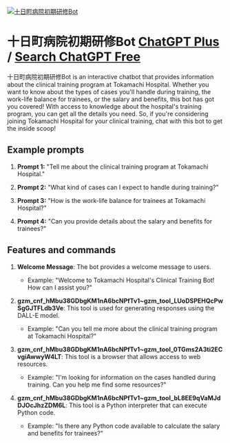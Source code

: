 
[![十日町病院初期研修Bot](https://files.oaiusercontent.com/file-rNO2xvnJezRRx7zj7Vy5Lbin?se=2123-10-17T10%3A06%3A59Z&sp=r&sv=2021-08-06&sr=b&rscc=max-age%3D31536000%2C%20immutable&rscd=attachment%3B%20filename%3D893a1f04-920d-433a-ac89-704290494fcb.png&sig=xrSNNbW6nVsuuSjilhqVeEC0RfS7caHMnLgETgGfmlI%3D)](https://chat.openai.com/g/g-PaWQiW1Wb-shi-ri-ting-bing-yuan-chu-qi-yan-xiu-bot)

# 十日町病院初期研修Bot [ChatGPT Plus](https://chat.openai.com/g/g-PaWQiW1Wb-shi-ri-ting-bing-yuan-chu-qi-yan-xiu-bot) / [Search ChatGPT Free](https://gptcall.net/index.html#/?search=%E5%8D%81%E6%97%A5%E7%94%BA%E7%97%85%E9%99%A2%E5%88%9D%E6%9C%9F%E7%A0%94%E4%BF%AEBot)

十日町病院初期研修Bot is an interactive chatbot that provides information about the clinical training program at Tokamachi Hospital. Whether you want to know about the types of cases you'll handle during training, the work-life balance for trainees, or the salary and benefits, this bot has got you covered! With access to knowledge about the hospital's training program, you can get all the details you need. So, if you're considering joining Tokamachi Hospital for your clinical training, chat with this bot to get the inside scoop!

## Example prompts

1. **Prompt 1:** "Tell me about the clinical training program at Tokamachi Hospital."

2. **Prompt 2:** "What kind of cases can I expect to handle during training?"

3. **Prompt 3:** "How is the work-life balance for trainees at Tokamachi Hospital?"

4. **Prompt 4:** "Can you provide details about the salary and benefits for trainees?"

## Features and commands

1. **Welcome Message**: The bot provides a welcome message to users.
    - Example: "Welcome to Tokamachi Hospital's Clinical Training Bot! How can I assist you?"

2. **gzm_cnf_hMbu38GDbgKM1nA6bcNPfTv1~gzm_tool_LUoDSPEHQcPwSgGJTFLdb3Ve**: This tool is used for generating responses using the DALL-E model.
    - Example: "Can you tell me more about the clinical training program at Tokamachi Hospital?"
    
3. **gzm_cnf_hMbu38GDbgKM1nA6bcNPfTv1~gzm_tool_0TGms2A3ti2ECvgiAwwyW4LT**: This tool is a browser that allows access to web resources.
    - Example: "I'm looking for information on the cases handled during training. Can you help me find some resources?"
    
4. **gzm_cnf_hMbu38GDbgKM1nA6bcNPfTv1~gzm_tool_bL8EE9qVaMJdDJOcJhzZDM6L**: This tool is a Python interpreter that can execute Python code.
    - Example: "Is there any Python code available to calculate the salary and benefits for trainees?"


